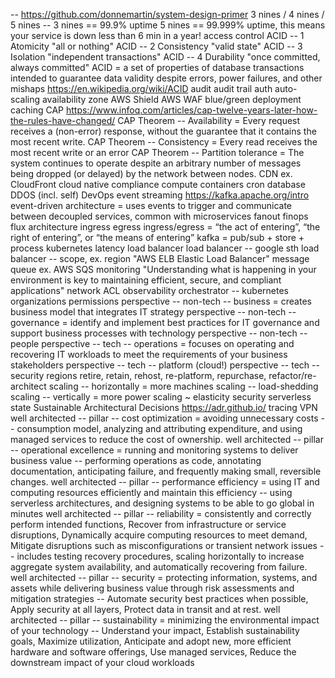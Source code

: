 -- https://github.com/donnemartin/system-design-primer
3 nines / 4 nines / 5 nines -- 3 nines == 99.9% uptime 5 nines == 99.999% uptime, this means your service is down less than 6 min in a year!
access control
ACID -- 1 Atomicity "all or nothing"
ACID -- 2 Consistency "valid state"
ACID -- 3 Isolation "independent transactions"
ACID -- 4 Durability "once committed, always committed"
ACID = a set of properties of database transactions intended to guarantee data validity despite errors, power failures, and other mishaps https://en.wikipedia.org/wiki/ACID
audit
audit trail
auth
auto-scaling
availability zone
AWS Shield
AWS WAF
blue/green deployment
caching
CAP https://www.infoq.com/articles/cap-twelve-years-later-how-the-rules-have-changed/
CAP Theorem -- Availability = Every request receives a (non-error) response, without the guarantee that it contains the most recent write.
CAP Theorem -- Consistency = Every read receives the most recent write or an error
CAP Theorem -- Partition tolerance = The system continues to operate despite an arbitrary number of messages being dropped (or delayed) by the network between nodes.
CDN ex. CloudFront
cloud native
compliance
compute
containers
cron
database
DDOS (incl. self)
DevOps
event streaming https://kafka.apache.org/intro
event-driven architecture = uses events to trigger and communicate between decoupled services, common with microservices
fanout
finops
flux architecture
ingress egress
ingress/egress = “the act of entering”, “the right of entering”, or “the means of entering”
kafka = pub/sub + store + process
kubernetes
latency
load balancer
load balancer -- google sth
load balancer -- scope, ex. region "AWS ELB Elastic Load Balancer"
message queue ex. AWS SQS
monitoring "Understanding what is happening in your environment is key to maintaining efficient, secure, and compliant applications"
network ACL
observability
orchestrator -- kubernetes
organizations
permissions
perspective -- non-tech -- business = creates business model that integrates IT strategy
perspective -- non-tech -- governance = identify and implement best practices for IT governance and support business processes with technology
perspective -- non-tech -- people
perspective -- tech -- operations = focuses on operating and recovering IT workloads to meet the requirements of your business stakeholders
perspective -- tech -- platform (cloud!)
perspective -- tech -- security
regions
retire, retain, rehost, re-platform, repurchase, refactor/re-architect
scaling -- horizontally = more machines
scaling -- load-shedding
scaling -- vertically = more power
scaling ~ elasticity
security
serverless
state
Sustainable Architectural Decisions https://adr.github.io/
tracing
VPN
well architected -- pillar -- cost optimization = avoiding unnecessary costs -- consumption model, analyzing and attributing expenditure, and using managed services to reduce the cost of ownership.
well architected -- pillar -- operational excellence = running and monitoring systems to deliver business value -- performing operations as code, annotating documentation, anticipating failure, and frequently making small, reversible changes.
well architected -- pillar -- performance efficiency = using IT and computing resources efficiently and maintain this efficiency -- using serverless architectures, and designing systems to be able to go global in minutes
well architected -- pillar -- reliability = consistently and correctly perform intended functions, Recover from infrastructure or service disruptions, Dynamically acquire computing resources to meet demand, Mitigate disruptions such as misconfigurations or transient network issues -- includes testing recovery procedures, scaling horizontally to increase aggregate system availability, and automatically recovering from failure.
well architected -- pillar -- security = protecting information, systems, and assets while delivering business value through risk assessments and mitigation strategies -- Automate security best practices when possible, Apply security at all layers, Protect data in transit and at rest.
well architected -- pillar -- sustainability = minimizing the environmental impact of your technology -- Understand your impact, Establish sustainability goals, Maximize utilization, Anticipate and adopt new, more efficient hardware and software offerings, Use managed services, Reduce the downstream impact of your cloud workloads

